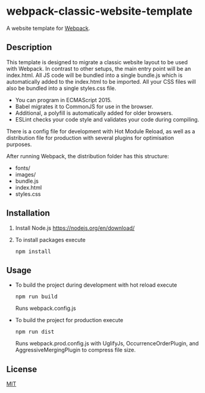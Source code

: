 webpack-classic-website-template
======

A website template for [Webpack](https://github.com/webpack/webpack).

## Description

This template is designed to migrate a classic website layout to be used with Webpack. In contrast to other setups, the main entry point will be an index.html. All JS code will be bundled into a single bundle.js which is automatically added to the index.html to be imported. All your CSS files will also be bundled into a single styles.css file.

* You can program in ECMAScript 2015. 
* Babel migrates it to CommonJS for use in the browser. 
* Additional, a polyfill is automatically added for older browsers. 
* ESLint checks your code style and validates your code during compiling.

There is a config file for development with Hot Module Reload, as well as a distribution file for production with several plugins for optimisation purposes.

After running Webpack, the distribution folder has this structure:
- fonts/
- images/
- bundle.js
- index.html
- styles.css


## Installation
1. Install Node.js https://nodejs.org/en/download/

2. To install packages execute 
   <pre>npm install</pre>


## Usage
* To build the project during development with hot reload execute
    <pre>npm run build</pre>
    Runs webpack.config.js

* To build the project for production execute
    <pre>npm run dist</pre>
    Runs webpack.prod.config.js with UglifyJs, OccurrenceOrderPlugin, and AggressiveMergingPlugin to compress file size.


## License
[MIT](http://www.opensource.org/licenses/mit-license)

